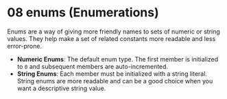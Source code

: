 # 08 enums (Enumerations)

Enums are a way of giving more friendly names to sets of numeric or string values. They help make a set of related constants more readable and less error-prone.

- **Numeric Enums**: The default enum type. The first member is initialized to `0` and subsequent members are auto-incremented.
- **String Enums**: Each member must be initialized with a string literal. String enums are more readable and can be a good choice when you want a descriptive string value.